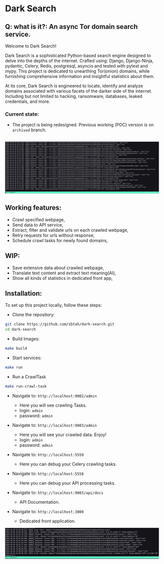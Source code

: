 # Dark Search
## Q: what is it?: An async Tor domain search service.

Welcome to Dark Search!

Dark Search is a sophisticated Python-based search engine designed to delve into the depths of the internet. 
Crafted using: Django, Django-Ninja, pydantic, Celery, Redis, postgresql, asyncio and tested with pytest and mypy.
This project is dedicated to unearthing Tor(onion) domains,
while furnishing comprehensive information and insightful statistics about them.

At its core, Dark Search is engineered to locate, identify and analyze domains associated with various facets of the darker side of the internet.
Including but not limited to hacking, ransomware, databases, leaked credentials, and more.

### Current state:
- The project is being redesigned. Previous working (POC) version is on `archived` branch.

![alt text](https://github.com/sbtah/dark-search/blob/main/1.png?raw=true)
----
## Working features:
- Crawl specified webpage,
- Send data to API service,
- Extract, filter and validate urls on each crawled webpage,
- Retry requests for urls without response,
- Schedule crawl tasks for newly found domains,

## WIP:
- Save extensive data about crawled webpage,
- Translate text content and extract text meaning(AI),
- Show all kinds of statistics in dedicated front app,

## Installation:
To set up this project locally, follow these steps:

- Clone the repository:
```bash
git clone https://github.com/sbtah/dark-search.git
cd dark-search
```

- Build Images:
```bash
make build
```

- Start services:
```bash
make run
```

- Run a CrawlTask
```bash
make run-crawl-task
```

- Navigate to: `http://localhost:9002/admin`
   - Here you will see crawling Tasks.
   - login: `admin`
   - password: `admin`

- Navigate to: `http://localhost:9003/admin`
  - Here you will see your crawled data. Enjoy!
  - login: `admin`
  - password: `admin`

- Navigate to: `http://localhost:5559`
   - Here you can debug your Celery crawling tasks.

- Navigate to: `http://localhost:5558`
   - Here you can debug your API processing tasks.

- Navigate to: `http://localhost:9003/api/docs`
   - API Documentation.

- Navigate to: `http://localhost:3000`
   - Dedicated front application.

![alt text](https://github.com/sbtah/dark-search/blob/main/2.png?raw=true)
